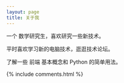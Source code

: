 ```yaml
---
layout: page
title: 关于我 
---
```


一个 数学研究生，喜欢研究一些新技术。
<p>
平时喜欢学习新的电脑技术，逛逛技术论坛。
<p>
了解一些 前端 基本概念和 Python 的简单用法。




{% include comments.html %}

